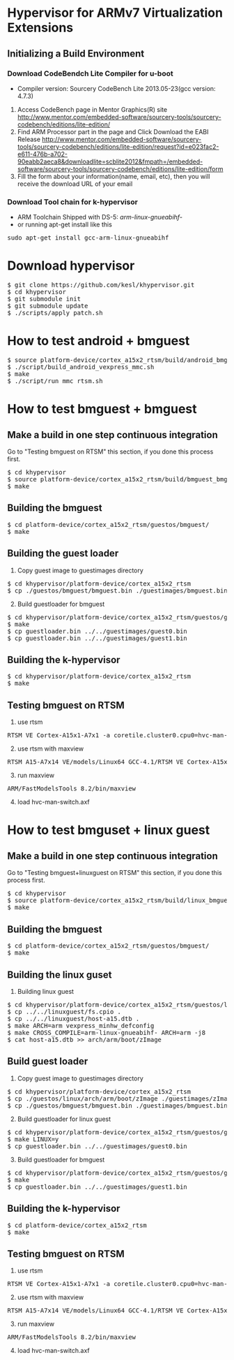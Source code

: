 # Hypervisor for ARMv7 Virtualization Extensions

## Initializing a Build Environment

### Download CodeBendch Lite Compiler for u-boot

- Compiler version: Sourcery CodeBench Lite 2013.05-23(gcc version: 4.7.3)

1. Access CodeBench page in Mentor Graphics(R) site
    http://www.mentor.com/embedded-software/sourcery-tools/sourcery-codebench/editions/lite-edition/
2. Find ARM Processor part in the page and Click Download the EABI Release
    http://www.mentor.com/embedded-software/sourcery-tools/sourcery-codebench/editions/lite-edition/request?id=e023fac2-e611-476b-a702-90eabb2aeca8&downloadlite=scblite2012&fmpath=/embedded-software/sourcery-tools/sourcery-codebench/editions/lite-edition/form
3. Fill the form about your information(name, email, etc), then you will receive the download URL of your email

### Download Tool chain for k-hypervisor
- ARM Toolchain Shipped with DS-5: <i>arm-linux-gnueabihf-</i>
- or running apt-get install like this
<pre>
sudo apt-get install gcc-arm-linux-gnueabihf
</pre>

# Download hypervisor
<pre>
$ git clone https://github.com/kesl/khypervisor.git
$ cd khypervisor
$ git submodule init
$ git submodule update
$ ./scripts/apply_patch.sh
</pre>

# How to test android + bmguest
<pre>
$ source platform-device/cortex_a15x2_rtsm/build/android_bmguest.sh
$ ./script/build_android_vexpress_mmc.sh
$ make
$ ./script/run_mmc_rtsm.sh
</pre>

# How to test bmguest + bmguest

## Make a build in one step continuous integration
Go to "Testing bmguest on RTSM"
this section, if you done this process first.
<pre>
$ cd khypervisor
$ source platform-device/cortex_a15x2_rtsm/build/bmguest_bmguest.sh
$ make
</pre>

## Building the bmguest
<pre>
$ cd platform-device/cortex_a15x2_rtsm/guestos/bmguest/
$ make
</pre>

## Building the guest loader
1. Copy guest image to guestimages directory
<pre>
$ cd khypervisor/platform-device/cortex_a15x2_rtsm
$ cp ./guestos/bmguest/bmguest.bin ./guestimages/bmguest.bin
</pre>
2. Build guestloader for bmguest
<pre>
$ cd khypervisor/platform-device/cortex_a15x2_rtsm/guestos/guestloader
$ make
$ cp guestloader.bin ../../guestimages/guest0.bin
$ cp guestloader.bin ../../guestimages/guest1.bin
</pre>
</pre>

## Building the k-hypervisor
<pre>
$ cd khypervisor/platform-device/cortex_a15x2_rtsm
$ make
</pre>

## Testing bmguest on RTSM
1. use rtsm
<pre>
RTSM_VE_Cortex-A15x1-A7x1 -a coretile.cluster0.cpu0=hvc-man-switch.axf
</pre>
2. use rtsm with maxview
<pre>
RTSM_A15-A7x14_VE/models/Linux64_GCC-4.1/RTSM_VE_Cortex-A15x1-A7x1 --cadi-server
</pre>
 3. run maxview
<pre>
ARM/FastModelsTools_8.2/bin/maxview
</pre>
 4. load hvc-man-switch.axf

# How to test bmguset + linux guest

## Make a build in one step continuous integration
Go to "Testing bmguest+linuxguest on RTSM"
this section, if you done this process first.
<pre>
$ cd khypervisor
$ source platform-device/cortex_a15x2_rtsm/build/linux_bmguest.sh
$ make
</pre>

## Building the bmguest
<pre>
$ cd platform-device/cortex_a15x2_rtsm/guestos/bmguest/
$ make
</pre>

## Building the linux guset
1. Building linux guest
<pre>
$ cd khypervisor/platform-device/cortex_a15x2_rtsm/guestos/linux
$ cp ../../linuxguest/fs.cpio .
$ cp ../../linuxguest/host-a15.dtb .
$ make ARCH=arm vexpress_minhw_defconfig
$ make CROSS_COMPILE=arm-linux-gnueabihf- ARCH=arm -j8
$ cat host-a15.dtb >> arch/arm/boot/zImage
</pre>

## Build guest loader
1. Copy guest image to guestimages directory
<pre>
$ cd khypervisor/platform-device/cortex_a15x2_rtsm
$ cp ./guestos/linux/arch/arm/boot/zImage ./guestimages/zImage
$ cp ./guestos/bmguest/bmguest.bin ./guestimages/bmguest.bin
</pre>
2. Build guestloader for linux guest
<pre>
$ cd khypervisor/platform-device/cortex_a15x2_rtsm/guestos/guestloader
$ make LINUX=y
$ cp guestloader.bin ../../guestimages/guest0.bin
</pre>
3. Build guestloader for bmguest
<pre>
$ cd khypervisor/platform-device/cortex_a15x2_rtsm/guestos/guestloader
$ make
$ cp guestloader.bin ../../guestimages/guest1.bin
</pre>

## Building the k-hypervisor
<pre>
$ cd platform-device/cortex_a15x2_rtsm
$ make
</pre>

## Testing bmguest on RTSM
1. use rtsm
<pre>
RTSM_VE_Cortex-A15x1-A7x1 -a coretile.cluster0.cpu0=hvc-man-switch.axf
</pre>
2. use rtsm with maxview
<pre>
RTSM_A15-A7x14_VE/models/Linux64_GCC-4.1/RTSM_VE_Cortex-A15x1-A7x1 --cadi-server
</pre>
 3. run maxview
<pre>
ARM/FastModelsTools_8.2/bin/maxview
</pre>
 4. load hvc-man-switch.axf

